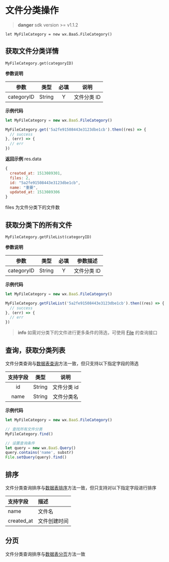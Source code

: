 # 文件分类操作

<p style='color:red'></p>

> **danger**
> sdk version >= v1.1.2

`let MyFileCategory = new wx.BaaS.FileCategory()`

## 获取文件分类详情

`MyFileCategory.get(categoryID)`

**参数说明**

|    参数     |  类型  | 必填 | 说明 |
| :--------: | :----: | :-: | :-: |
| categoryID | String |  Y  | 文件分类 ID |

**示例代码**

```js
let MyFileCategory = new wx.BaaS.FileCategory()

MyFileCategory.get('5a2fe91508443e3123dbe1cb').then((res) => {
  // success
}, (err) => {
  // err
})
```

**返回示例**
res.data
```js
{
  created_at: 1513089301,
  files: 2,
  id: "5a2fe91508443e3123dbe1cb",
  name: "重要",
  updated_at: 1513089306
}
```
files 为文件分类下的文件数


## 获取分类下的所有文件

`MyFileCategory.getFileList(categoryID)`

**参数说明**

|     参数    |  类型   | 必填 | 参数描述 |
| :-------:  | :-----: | :-: | :-----: |
| categoryID | String  |  Y  | 文件分类 ID |

**示例代码**

```js
let MyFileCategory = new wx.BaaS.FileCategory()

MyFileCategory.getFileList('5a2fe91508443e3123dbe1cb').then((res) => {
  // success
}, (err) => {
  // err
})
```
> **info**
> 如需对分类下的文件进行更多条件的筛选，可使用 [File](./file.md) 的查询接口

## 查询，获取分类列表

文件分类查询与[数据表查询](../schema/query.md)方法一致，但只支持以下指定字段的筛选

| 支持字段 |  类型   | 说明 |
| :-----: | :----: | :-: |
|   id    | String | 文件分类 id |
|  name   | String | 文件分类名 |

**示例代码**

```js
let MyFileCategory = new wx.BaaS.FileCategory()

// 查找所有文件分类
MyFileCategory.find()

// 设置查询条件
let query = new wx.BaaS.Query()
query.contains('name', substr)
File.setQuery(query).find()
```

## 排序
文件分类查询排序与[数据表排序](../schema/limit-and-order.md)方法一致，但只支持对以下指定字段进行排序

| 支持字段    | 描述        |
| :--------- | :--------- |
| name       | 文件名      |
| created_at | 文件创建时间 |

## 分页
文件分类查询排序与[数据表分页](../schema/limit-and-order.md)方法一致